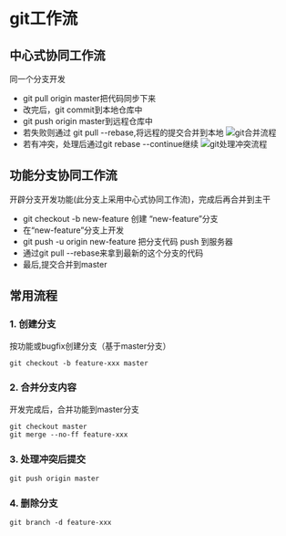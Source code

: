 # git工作流

## 中心式协同工作流
同一个分支开发

- git pull origin master把代码同步下来
- 改完后，git commit到本地仓库中
- git push origin master到远程仓库中
- 若失败则通过 git pull --rebase,将远程的提交合并到本地
![git合并流程](https://static001.geekbang.org/resource/image/59/6b/5974a4026acca1000cd21772c4c52a6b.png)
- 若有冲突，处理后通过git rebase --continue继续
![git处理冲突流程](https://static001.geekbang.org/resource/image/75/e7/75b3fea18fa91b837f4f3ae6db6ab6e7.png)

## 功能分支协同工作流
开辟分支开发功能(此分支上采用中心式协同工作流)，完成后再合并到主干

- git checkout -b new-feature 创建 “new-feature”分支
- 在“new-feature”分支上开发
- git push -u origin new-feature 把分支代码 push 到服务器
- 通过git pull --rebase来拿到最新的这个分支的代码
- 最后,提交合并到master



## 常用流程

### 1. 创建分支

按功能或bugfix创建分支（基于master分支）

```shell
git checkout -b feature-xxx master
```

### 2. 合并分支内容

开发完成后，合并功能到master分支

```shell
git checkout master
git merge --no-ff feature-xxx
```

### 3. 处理冲突后提交

```shell
git push origin master
```

### 4. 删除分支

```shell
git branch -d feature-xxx
```
